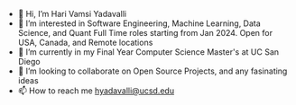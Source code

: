 - 👋 Hi, I’m Hari Vamsi Yadavalli
- 👀 I’m interested in Software Engineering, Machine Learning, Data Science, and Quant Full Time roles starting from Jan 2024. Open for USA, Canada, and Remote locations
- 🌱 I’m currently in my Final Year Computer Science Master's at UC San Diego
- 💞️ I’m looking to collaborate on Open Source Projects, and any fasinating ideas
- 📫 How to reach me hyadavalli@ucsd.edu

<!---
harivamsi9/harivamsi9 is a ✨ special ✨ repository because its `README.md` (this file) appears on your GitHub profile.
You can click the Preview link to take a look at your changes.
--->
